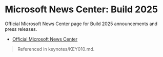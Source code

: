 # Microsoft News Center: Build 2025

Official Microsoft News Center page for Build 2025 announcements and press releases.

- [Official Microsoft News Center](https://news.microsoft.com/build2025/)

> Referenced in keynotes/KEY010.md.
